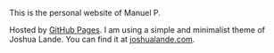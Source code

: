This is the personal website of Manuel P.

Hosted by [GitHub Pages](http://pages.github.com). I am using a simple and minimalist theme of Joshua Lande. You can find it at [joshualande.com](http://joshualande.com).
